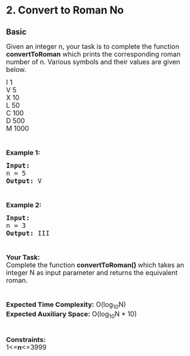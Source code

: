 # 2. Convert to Roman No
## Basic 
<div class="problem-statement">
                <p></p><p><span style="font-size:18px">Given an integer n, your task is to complete the function <strong>convertToRoman</strong> which prints&nbsp;the corresponding roman number of n. Various symbols and their values are given below.</span></p>

<p><span style="font-size:18px">I 1<br>
V 5<br>
X 10<br>
L 50<br>
C 100<br>
D 500<br>
M 1000</span></p>

<p>&nbsp;</p>

<p><span style="font-size:18px"><strong>Example 1:</strong></span></p>

<pre><span style="font-size:18px"><strong>Input:
</strong>n = 5
<strong>Output: </strong>V</span>
</pre>

<p>&nbsp;</p>

<p><span style="font-size:18px"><strong>Example 2:</strong></span></p>

<pre><span style="font-size:18px"><strong>Input:
</strong>n = 3
<strong>Output: </strong>III
</span></pre>

<p>&nbsp;</p>

<p><span style="font-size:18px"><strong>Your Task:</strong><br>
Complete the function&nbsp;<strong>convertToRoman()&nbsp;</strong>which takes an integer N as input parameter and returns&nbsp;the equivalent roman.&nbsp;</span></p>

<p>&nbsp;</p>

<p><span style="font-size:18px"><strong>Expected Time Complexity:</strong>&nbsp;O(log<sub>10</sub>N)<br>
<strong>Expected Auxiliary Space:</strong>&nbsp;O(log<sub>10</sub>N * 10)</span></p>

<p>&nbsp;</p>

<p><span style="font-size:18px"><strong>Constraints:</strong><br>
1&lt;=<strong>n</strong>&lt;=3999 </span></p>
 <p></p>
            </div>